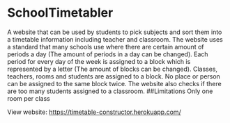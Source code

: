 # SchoolTimetabler
A website that can be used by students to pick subjects and sort them into a timetable information including teacher and classroom.
The website uses a standard that many schools use where there are certain amount of periods a day (The amount of periods in a day can be changed). Each period for every day of the week is assigned to a block which is represented by a letter (The amount of blocks can be changed). Classes, teachers, rooms and students are assigned to a block. No place or person can be assigned to the same block twice. The website also checks if there are too many students assigned to a classroom.
##Limitations
Only one room per class

View website: https://timetable-constructor.herokuapp.com/
